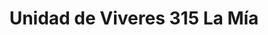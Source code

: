 ---
title: "Unidad de Viveres 315 La Mía"
url: /vega-alta/unidad-de-viveres-315-la-mia/
shop: comodidad
---